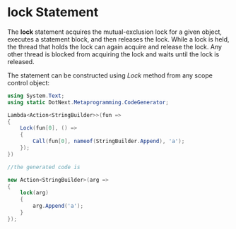 lock Statement
====
The **lock** statement acquires the mutual-exclusion lock for a given object, executes a statement block, and then releases the lock. While a lock is held, the thread that holds the lock can again acquire and release the lock. Any other thread is blocked from acquiring the lock and waits until the lock is released.

The statement can be constructed using _Lock_ method from any scope control object:

```csharp
using System.Text;
using static DotNext.Metaprogramming.CodeGenerator;

Lambda<Action<StringBuilder>>(fun =>
{
    Lock(fun[0], () => 
    {
        Call(fun[0], nameof(StringBuilder.Append), 'a');
    });
})

//the generated code is

new Action<StringBuilder>(arg => 
{
    lock(arg)
    {
        arg.Append('a');
    }
});
```